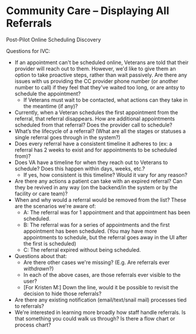 # Community Care – Displaying All Referrals
Post-Pilot Online Scheduling Discovery

Questions for IVC:
- If an appointment can't be scheduled online, Veterans are told that their provider will reach out to them. However, we'd like to give them an option to take proactive steps, rather than wait passively. Are there any issues with us providing the CC provider phone number (or another number to call) if they feel that they've waited too long, or are antsy to schedule the appointment?
  - If Veterans must wait to be contacted, what actions can they take in the meantime (if any)?
- Currently, when a Veteran schedules the first appointment from the referral, that referral disappears. How are additional appointments scheduled from that referral? Does the provider call to schedule? 
-  What’s the lifecycle of a referral? (What are all the stages or statuses a single referral goes through in the system?)
  - Does every referral have a consistent timeline it adheres to (ex: a referral has 2 weeks to exist and for appointments to be scheduled from)?
- Does VA have a timeline for when they reach out to Veterans to schedule? Does this happen within days, weeks, etc.?
  - If yes, how consistent is this timeline? Would it vary for any reason?
- Are there any actions a patient can take with an expired referral? Can they be revived in any way (on the backend/in the system or by the facility or care team)?
- When and why would a referral would be removed from the list? These are the scenarios we're aware of:
  - A: The referral was for 1 appointment and that appointment has been scheduled.
  - B: The referral was for a series of appointments and the first appointment has been scheduled. (You may have more appointments to schedule, but the referral goes away in the UI after the first is scheduled)
  - C: The referral expired without being scheduled.
- Questions about that:
  - Are there other cases we're missing? (E.g. Are referrals ever _withdrawn_?)
  - In each of the above cases, are those referrals ever visible to the user?
  - [For Kristen M:] Down the line, would it be possible to revisit the decision to hide those referrals?
- Are there any existing notification (email/text/snail mail) processes tied to referrals?
- We're interested in learning more broadly how staff handle referrals. Is that something you could walk us through? Is there a flow chart or process chart?
